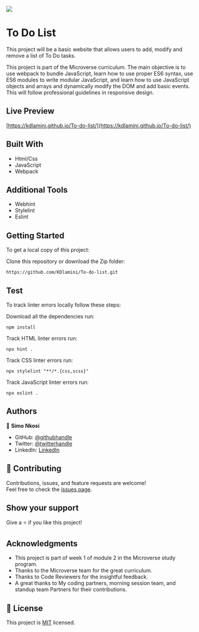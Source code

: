 ![](https://img.shields.io/badge/Microverse-blueviolet)

# To Do List

This project will be a basic website that allows users to add, modify and remove a list of To Do tasks.


This project is part of the Microverse curriculum. The main objective is to use webpack to bundle JavaScript, learn how to use proper ES6 syntax, use ES6 modules to write modular JavaScript, and learn how to use JavaScript objects and arrays and dynamically modify the DOM and add basic events. This will follow professional guidelines in responsive design.

## Live Preview
[https://kdlamini.github.io/To-do-list/](https://kdlamini.github.io/To-do-list/)

## Built With

- Html/Css
- JavaScript
- Webpack

## Additional Tools

- Webhint
- Stylelint
- Eslint

## Getting Started

To get a local copy of this project:

Clone this repository or download the Zip folder:
```
https://github.com/KDlamini/To-do-list.git
```  

## Test
To track linter errors locally follow these steps:  

Download all the dependencies run:
```
npm install
```
Track HTML linter errors run:
```
npx hint .
```
Track CSS linter errors run:
```
npx stylelint "**/*.{css,scss}"
```
Track JavaScript linter errors run:
```
npx eslint .
```

## Authors

👤 **Simo Nkosi**

- GitHub: [@githubhandle](https://github.com/KDlamini)
- Twitter: [@twitterhandle](https://twitter.com/RealSimoNkosi)
- LinkedIn: [LinkedIn](https://www.linkedin.com/in/simo-nkosi-418523180/)


## 🤝 Contributing

Contributions, issues, and feature requests are welcome!  
Feel free to check the [issues page](https://github.com/KDlamini/To-do-list/issues).


## Show your support

Give a ⭐️ if you like this project!

## Acknowledgments

- This project is part of week 1 of module 2 in the Microverse study program.
- Thanks to the Microverse team for the great curriculum.
- Thanks to Code Reviewers for the insightful feedback.
- A great thanks to My coding partners, morning session team, and standup team Partners for their contributions.

## 📝 License

This project is [MIT](./MIT.md) licensed.
